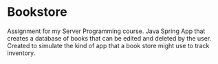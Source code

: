 # Bookstore
Assignment for my Server Programming course. Java Spring App that creates a database of books that can be edited and deleted
by the user. Created to simulate the kind of app that a book store might use to track inventory.
